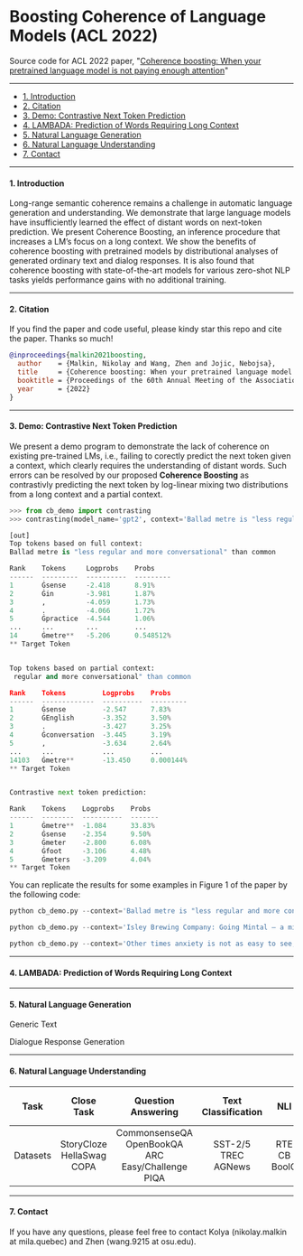 # Boosting Coherence of Language Models (ACL 2022)

Source code for ACL 2022 paper, "[Coherence boosting: When your pretrained language model is not paying enough attention](https://arxiv.org/abs/2110.08294)"

****

* <a href='#introduction'>1. Introduction</a>
* <a href='#citation'>2. Citation</a>
* <a href='#demo'>3. Demo: Contrastive Next Token Prediction</a>
* <a href='#lambada'>4. LAMBADA: Prediction of Words Requiring Long Context</a>
* <a href='#nlg'>5. Natural Language Generation</a>
* <a href='#nlu'>6. Natural Language Understanding</a>
* <a href='#contact'>7. Contact</a>

****


<span id='introduction'/>

#### 1. Introduction
Long-range semantic coherence remains a challenge in automatic language generation and understanding. We demonstrate that large language models have insufficiently learned the effect of distant words on next-token prediction. We present Coherence Boosting, an inference procedure that increases a LM’s focus on a long context. We show the benefits of coherence boosting with pretrained models by distributional analyses of generated ordinary text and dialog responses. It is also found that coherence boosting with state-of-the-art models for various zero-shot NLP tasks yields performance gains with no additional training.
****

<span id='citation'/>

#### 2. Citation
If you find the paper and code useful, please kindy star this repo and cite the paper. Thanks so much!

```bibtex
@inproceedings{malkin2021boosting,
  author    = {Malkin, Nikolay and Wang, Zhen and Jojic, Nebojsa},
  title     = {Coherence boosting: When your pretrained language model is not paying enough attention},
  booktitle = {Proceedings of the 60th Annual Meeting of the Association for Computational Linguistics},
  year      = {2022}
}
```

****

<span id='demo'/>

#### 3. Demo: Contrastive Next Token Prediction
We present a demo program to demonstrate the lack of coherence on existing pre-trained LMs, i.e., failing to corectly predict the next token given a context, which clearly requires the understanding of distant words. Such errors can be resolved by our proposed **Coherence Boosting** as contrastivly predicting the next token by log-linear mixing two distributions from a long context and a partial context. 

```python
>>> from cb_demo import contrasting
>>> contrasting(model_name='gpt2', context='Ballad metre is "less regular and more conversational" than common metre', --partial_length=8, --alpha=0.5)

[out]
Top tokens based on full context:
Ballad metre is "less regular and more conversational" than common

Rank    Tokens     Logprobs    Probs
------  ---------  ----------  ---------
1       Ġsense     -2.418      8.91%
2       Ġin        -3.981      1.87%
3       ,          -4.059      1.73%
4       .          -4.066      1.72%
5       Ġpractice  -4.544      1.06%
...     ...        ...         ...
14      Ġmetre**   -5.206      0.548512%
** Target Token


Top tokens based on partial context:
 regular and more conversational" than common

Rank    Tokens         Logprobs    Probs
------  -------------  ----------  ---------
1       Ġsense         -2.547      7.83%
2       ĠEnglish       -3.352      3.50%
3       .              -3.427      3.25%
4       Ġconversation  -3.445      3.19%
5       ,              -3.634      2.64%
...     ...            ...         ...
14103   Ġmetre**       -13.450     0.000144%
** Target Token


Contrastive next token prediction:

Rank    Tokens    Logprobs    Probs
------  --------  ----------  -------
1       Ġmetre**  -1.084      33.83%
2       Ġsense    -2.354      9.50%
3       Ġmeter    -2.800      6.08%
4       Ġfoot     -3.106      4.48%
5       Ġmeters   -3.209      4.04%
** Target Token
```

You can replicate the results for some examples in Figure 1 of the paper by the following code:
```python
python cb_demo.py --context='Ballad metre is "less regular and more conversational" than common metre' --model_name='gpt2' --partial_length=8 --alpha=0.5

python cb_demo.py --context='Isley Brewing Company: Going Mintal — a minty milk chocolate stout' --model_name='gpt2' --partial_length=8 --alpha=0.5

python cb_demo.py --context='Other times anxiety is not as easy to see, but can still be just as debilitating' --model_name='gpt2' --partial_length=8 --alpha=0.5

```

****

<span id='lambada'/>

#### 4. LAMBADA: Prediction of Words Requiring Long Context


****

<span id='nlg'/>

#### 5. Natural Language Generation
Generic Text

Dialogue Response Generation

****

<span id='nlu'/>

#### 6. Natural Language Understanding

|Task|Close Task|Question Answering|Text Classification|NLI|Fact Knowledge Retrieval
|:-------------:|:-------------:|:-------------:|:-------------:|:-------------:|:-------------:|
|Datasets|StoryCloze<br />HellaSwag<br />COPA|CommonsenseQA<br />OpenBookQA<br />ARC Easy/Challenge<br />PIQA|SST-2/5<br />TREC<br />AGNews|RTE<br />CB<br />BoolQ|LAMA|


****

<span id='contact'/>

#### 7. Contact
If you have any questions, please feel free to contact Kolya (nikolay.malkin at mila.quebec) and Zhen (wang.9215 at osu.edu).

